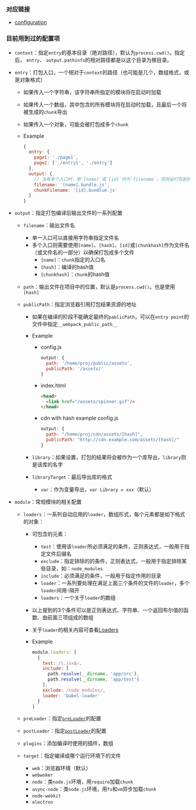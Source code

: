 ### 对应链接
  - [configuration](http://webpack.github.io/docs/configuration.html)



### 目前用到过的配置项
- `context`：指定`entry`的基本目录（绝对路径），默认为`process.cwd()`。指定后， `entry`、 `output.pathinfo`的相对路径都是以这个目录为根目录。

- `entry`：打包入口，一个相对于`context`的路径（也可能是几个，数组格式，或是对象格式）
  - 如果传入一个字符串，该字符串所指定的模块将在启动时加载
  - 如果传入一个数组，其中包含的所有模块将在启动时加载，且最后一个将被生成的`chunk`导出
  - 如果传入一个对象，可能会被打包成多个`chunk`
  - Example

    ```js
    {
      entry: {
        page1: './page1',
        page2: ['./entry1', './entry']
      },
      output: {
        // 当有多个入口时，用`[name]`或`[id]`作为`filename`，否则会打包到同一个文件
        filename: '[name].bundle.js',
        chunkFilename: '[id].bundlue.js'
      }
    }
    ```

- `output`：指定打包编译后输出文件的一系列配置
  - `filename`：输出文件名
    - 单一入口可以直接用字符串指定文件名
    - 多个入口则需要使用`[name]`、`[hash]`、`[id]`或`[chunkhash]`作为文件名（或文件名的一部分）以确保打包成多个文件
      - `[name]`：`chunk`指定的入口名
      - `[hash]`：编译的hash值
      - `[chunkhash]`：`chunk`的hash值

  - `path`：输出文件在项目中的位置，默认是`process.cwd()`。也是使用`[hash]`

  - `publicPath`：指定浏览器引用打包结果资源的地址
    - 如果在编译的阶段不能确定最终的`pablicPath`，可以在`entry point`的文件中指定`__webpack_public_path__`
    - Example
      - config.js

        ```js
        output: {
          path: '/home/proj/public/assets',
          publicPath: '/assets/'
        }
        ```

      - index.html

        ```html
        <head>
          <link href="/assets/spinner.gif"/>
        </head>
        ```

      - cdn with hash example config.js

        ```js
        output: {
          path: "/home/proj/cdn/assets/[hash]",
          publicPath: "http://cdn.example.com/assets/[hash]/"
        }
        ```
    - `library`：如果设置，打包的结果将会被作为一个库导出，`library`则是该库的名字

    - `libraryTarget`：最后导出库的格式
      - `var`：作为变量导出，`var Library = xxx`（默认）

- `module`：常规模块的相关配置
  - `loaders`：一系列自动应用的`loader`，数组形式，每个元素都是如下格式的对象：
    - 可包含的元素：
      - `test`：使用该`loader`所必须满足的条件，正则表达式，一般用于指定文件后缀名
      - `exclude`：指定排除的的条件，正则表达式，一般用于指定排除某些目录，如：`node_modules`
      - `include`：必须满足的条件，一般用于指定作用的目录
      - `loader`：一系列要处理在满足上面三个条件的文件的`loader`，多个`loader`间用`!`隔开
      - `loaders`：一个关于`loader`的数组
    - 以上提到的3个条件可以是正则表达式、字符串、一个返回布尔值的函数、由前面三项组成的数组
    - 关于`loader`的相关内容可查看[Loaders](http://webpack.github.io/docs/loaders.html)
    - Example

      ```js
      module.loaders: [
        {
          test: /\.jsx$/,
          include: [
            path.resolve(__dirname, 'app/src'),
            path.resolve(__dirname, 'app/test')
          ],
          exclude: /node_modules/,
          loader: 'babel-loader'
        }
      ]
      ```

  - `preLoader`：指定[`preLoader`](http://webpack.github.io/docs/loaders.html#loader-order)的配置

  - `postLoader`：指定[`postLoader`](http://webpack.github.io/docs/loaders.html#loader-order)的配置

  - `plugins`：添加编译时使用的插件，数组

  - `target`：指定编译成哪个运行环境下的文件
    - `web`：浏览器环境（默认）
    - `webwoker`
    - `node`：类`node.js`环境，用`require`加载`chunk`
    - `async-node`：类`node.js`环境，用`fs`和`vm`异步加载`chunk`
    - `node-webkit`
    - `electron`

